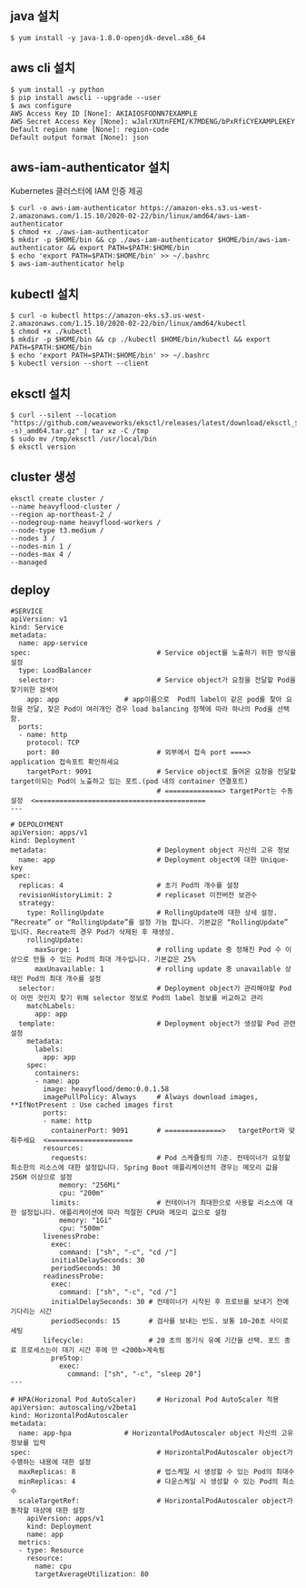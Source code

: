 

## java 설치

    $ yum install -y java-1.8.0-openjdk-devel.x86_64

## aws cli 설치

    $ yum install -y python
    $ pip install awscli --upgrade --user
    $ aws configure
    AWS Access Key ID [None]: AKIAIOSFODNN7EXAMPLE
    AWS Secret Access Key [None]: wJalrXUtnFEMI/K7MDENG/bPxRfiCYEXAMPLEKEY
    Default region name [None]: region-code
    Default output format [None]: json

## aws-iam-authenticator 설치

Kubernetes 클러스터에 IAM 인증 제공

    $ curl -o aws-iam-authenticator https://amazon-eks.s3.us-west-2.amazonaws.com/1.15.10/2020-02-22/bin/linux/amd64/aws-iam-authenticator
    $ chmod +x ./aws-iam-authenticator
    $ mkdir -p $HOME/bin && cp ./aws-iam-authenticator $HOME/bin/aws-iam-authenticator && export PATH=$PATH:$HOME/bin
    $ echo 'export PATH=$PATH:$HOME/bin' >> ~/.bashrc
    $ aws-iam-authenticator help

## kubectl 설치

    $ curl -o kubectl https://amazon-eks.s3.us-west-2.amazonaws.com/1.15.10/2020-02-22/bin/linux/amd64/kubectl
    $ chmod +x ./kubectl
    $ mkdir -p $HOME/bin && cp ./kubectl $HOME/bin/kubectl && export PATH=$PATH:$HOME/bin
    $ echo 'export PATH=$PATH:$HOME/bin' >> ~/.bashrc
    $ kubectl version --short --client

## eksctl 설치

    $ curl --silent --location "https://github.com/weaveworks/eksctl/releases/latest/download/eksctl_$(uname -s)_amd64.tar.gz" | tar xz -C /tmp
    $ sudo mv /tmp/eksctl /usr/local/bin
    $ eksctl version


## cluster 생성

    eksctl create cluster /
    --name heavyflood-cluster /
    --region ap-northeast-2 /
    --nodegroup-name heavyflood-workers /
    --node-type t3.medium /
    --nodes 3 /
    --nodes-min 1 /
    --nodes-max 4 /
    --managed


## deploy

    #SERVICE
    apiVersion: v1
    kind: Service
    metadata:
      name: app-service
    spec:                               # Service object를 노출하기 위한 방식을 설정
      type: LoadBalancer
      selector:                         # Service object가 요청을 전달할 Pod을 찾기위한 검색어
        app: app                # app이름으로  Pod의 label이 같은 pod를 찾아 요청을 전달, 찾은 Pod이 여러개인 경우 load balancing 정책에 따라 하나의 Pod을 선택함.
      ports:
      - name: http
        protocol: TCP
        port: 80                        # 외부에서 접속 port ====> application 접속포트 확인하세요
        targetPort: 9091                # Service object로 들어온 요청을 전달할 target이되는 Pod이 노출하고 있는 포트.(pod 내의 container 연결포트)
                                        # ==============> targetPort는 수동설정  <==========================================
    ---
    
    # DEPOLOYMENT
    apiVersion: apps/v1
    kind: Deployment
    metadata:                           # Deployment object 자신의 고유 정보
      name: app                         # Deployment object에 대한 Unique-key
    spec:
      replicas: 4                       # 초기 Pod의 개수를 설정
      revisionHistoryLimit: 2           # replicaset 이전버전 보관수
      strategy:
        type: RollingUpdate             # RollingUpdate에 대한 상세 설정. “Recreate” or “RollingUpdate”를 설정 가능 합니다. 기본값은 “RollingUpdate” 입니다. Recreate의 경우 Pod가 삭제된 후 재생성.
        rollingUpdate:
          maxSurge: 1                   # rolling update 중 정해진 Pod 수 이상으로 만들 수 있는 Pod의 최대 개수입니다. 기본값은 25%
          maxUnavailable: 1             # rolling update 중 unavailable 상태인 Pod의 최대 개수를 설정
      selector:                         # Deployment object가 관리해야할 Pod이 어떤 것인지 찾기 위해 selector 정보로 Pod의 label 정보를 비교하고 관리
        matchLabels:
          app: app
      template:                         # Deployment object가 생성할 Pod 관련 설정
        metadata:
          labels:
            app: app
        spec:
          containers:
          - name: app
            image: heavyflood/demo:0.0.1.58
            imagePullPolicy: Always     # Always download images, **IfNotPresent : Use cached images first
            ports:
            - name: http
              containerPort: 9091       # ==============>   targetPort와 맞춰주세요  <=====================
            resources:
              requests:                 # Pod 스케쥴링의 기준. 컨테이너가 요청할 최소한의 리소스에 대한 설정입니다. Spring Boot 애플리케이션의 경우는 메모리 값을 256M 이상으로 설정                               
                memory: "256Mi"
                cpu: "200m"
              limits:                   # 컨테이너가 최대한으로 사용할 리소스에 대한 설정입니다. 애플리케이션에 따라 적절한 CPU와 메모리 값으로 설정
                memory: "1Gi"
                cpu: "500m"
            livenessProbe:
              exec:
                command: ["sh", "-c", "cd /"]
              initialDelaySeconds: 30
              periodSeconds: 30
            readinessProbe:
              exec:
                command: ["sh", "-c", "cd /"]
              initialDelaySeconds: 30 # 컨테이너가 시작된 후 프로브를 보내기 전에 기다리는 시간
              periodSeconds: 15       # 검사를 보내는 빈도. 보통 10~20초 사이로 세팅
            lifecycle:                # 20 초의 동기식 유예 기간을 선택. 포드 종료 프로세스는이 대기 시간 후에 만 <200b>계속됨
              preStop:
                exec:
                  command: ["sh", "-c", "sleep 20"]
    ---
    
    # HPA(Horizonal Pod AutoScaler)     # Horizonal Pod AutoScaler 적용
    apiVersion: autoscaling/v2beta1
    kind: HorizontalPodAutoscaler
    metadata:
      name: app-hpa             # HorizontalPodAutoscaler object 자신의 고유 정보를 입력
    spec:                               # HorizontalPodAutoscaler object가 수행하는 내용에 대한 설정
      maxReplicas: 8                    # 업스케일 시 생성할 수 있는 Pod의 최대수
      minReplicas: 4                    # 다운스케일 시 생성할 수 있는 Pod의 최소수
      scaleTargetRef:                   # HorizontalPodAutoscaler object가 동작할 대상에 대한 설정
        apiVersion: apps/v1
        kind: Deployment
        name: app
      metrics:
      - type: Resource
        resource:
          name: cpu
          targetAverageUtilization: 80
